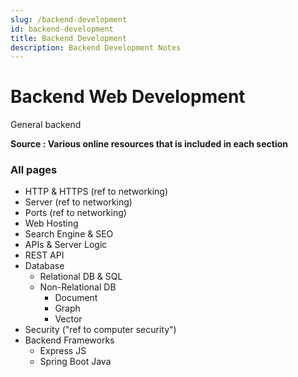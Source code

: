 ```yaml
---
slug: /backend-development
id: backend-development
title: Backend Development
description: Backend Development Notes
---
```


# Backend Web Development
General backend

**Source : Various online resources that is included in each section**

### All pages

- HTTP & HTTPS (ref to networking)
- Server (ref to networking)
- Ports (ref to networking)
- Web Hosting
- Search Engine & SEO
- APIs & Server Logic
- REST API
- Database
    - Relational DB & SQL
    - Non-Relational DB
        - Document
        - Graph
        - Vector
- Security ("ref to computer security")
- Backend Frameworks
    - Express JS
    - Spring Boot Java